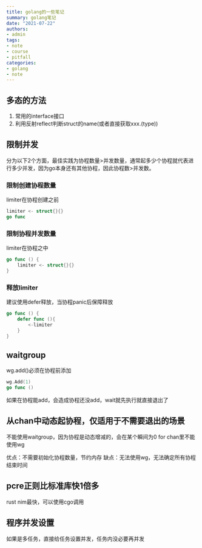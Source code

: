 ```yaml
---
title: golang的一些笔记
summary: golang笔记
date: "2021-07-22"
authors:
- admin
tags:
- note
- course
- pitfall
categories:
- golang
- note
---
```


## 多态的方法

1. 常用的interface接口
2. 利用反射reflect判断struct的name(或者直接获取xxx.(type))

## 限制并发

分为以下2个方面，最佳实践为协程数量>并发数量，通常起多少个协程就代表进行多少并发，因为go本身还有其他协程，因此协程数>并发数。

### 限制创建协程数量

limiter在协程创建之前

```go
limiter <- struct{}{}
go func
```

### 限制协程并发数量

limiter在协程之中

```go
go func () {
    limiter <- struct{}{}
}
```

### 释放limiter

建议使用defer释放，当协程panic后保障释放

```go
go func () {
    defer func (){
        <-limiter
    }
}
```

## waitgroup

wg.add()必须在协程前添加

```go
wg.Add(1)
go func () 
```

如果在协程能add，会造成协程还没add，wait就先执行就直接退出了

## 从chan中动态起协程，仅适用于不需要退出的场景

不能使用waitgroup，因为协程是动态增减的，会在某个瞬间为0
for chan里不能使用wg

优点：不需要初始化协程数量，节约内存
缺点：无法使用wg，无法确定所有协程结束时间

## pcre正则比标准库快1倍多

rust nim最快，可以使用cgo调用

## 程序并发设置

如果是多任务，直接给任务设置并发，任务内没必要再并发
